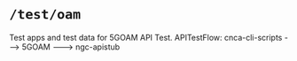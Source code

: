 # `/test/oam`

Test apps and test data for 5GOAM API Test.  APITestFlow: cnca-cli-scripts ---> 5GOAM ---> ngc-apistub 

